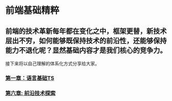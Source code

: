 # 前端基础精粹

## 前端的技术革新每年都在变化之中，框架更替，新技术层出不穷，如何能够既保持技术的前沿性，还能够保持能力不退化呢？显然基础内容才是我们核心的竞争力。
接下来将以自己理解的体系化方式分享给大家。

### [第一章：语言基础TS](/lesson1.md)
### [第六章: 前沿技术探索](/lesson6.md)
